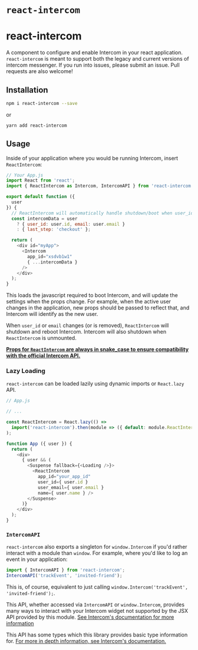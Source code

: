 # `react-intercom`

# react-intercom
A component to configure and enable Intercom in your react application. `react-intercom` is meant to support both the legacy and current versions of intercom messenger. If you run into issues, please submit an issue. Pull requests are also welcome!

## Installation
```bash
npm i react-intercom --save
```
or
```bash
yarn add react-intercom
```

## Usage
Inside of your application where you would be running Intercom, insert `ReactIntercom`:

```js
// Your App.js
import React from 'react';
import { ReactIntercom as Intercom, IntercomAPI } from 'react-intercom';

export default function ({
  user
}) {
  // ReactIntercom will automatically handle shutdown/boot when user_id or email changes
  const intercomData = user
    ? { user_id: user.id, email: user.email }
    : { last_step: 'checkout' };

  return (
    <div id="myApp">
      <Intercom
        app_id="xsdvb1w1"
        { ...intercomData }
      />
    </div>
  );
}
```

This loads the javascript required to boot Intercom, and will update the settings when the props change. For example, when the active user changes in the application, new props should be passed to reflect that, and Intercom will identify as the new user.

When `user_id` or `email` changes (or is removed), `ReactIntercom` will shutdown and reboot Intercom. Intercom will also shutdown when `ReactIntercom` is unmounted.

[**Props for `ReactIntercom` are always in snake_case to ensure compatibility with the official Intercom API.**](https://developers.intercom.com/installing-intercom/docs/javascript-api-attributes-objects)

### Lazy Loading
`react-intercom` can be loaded lazily using dynamic imports or `React.lazy` API.

```js
// App.js

// ...

const ReactIntercom = React.lazy(() =>
  import('react-intercom').then(module => ({ default: module.ReactIntercom }))
);

function App ({ user }) {
  return (
    <div>
      { user && (
        <Suspense fallback={<Loading />}>
          <ReactIntercom
            app_id="your_app_id"
            user_id={ user.id }
            user_email={ user.email }
            name={ user.name } />
        </Suspense>
      )}
    </div>
  );
}
```

### `IntercomAPI`

`react-intercom` also exports a singleton for `window.Intercom` if you'd rather interact with a module than `window`. For example, where you'd like to log an event in your application:

```js
import { IntercomAPI } from 'react-intercom';
IntercomAPI('trackEvent', 'invited-friend');
```

This is, of course, equivalent to just calling `window.Intercom('trackEvent', 'invited-friend');`.

This API, whether accessed via `IntercomAPI` or `window.Intercom`, provides many ways to interact with your Intercom widget not supported by the JSX API provided by this module. [See Intercom's documentation for more information](https://developers.intercom.com/installing-intercom/docs/intercom-javascript)

This API has some types which this library provides basic type information for. [For more in depth information, see Intercom's documentation.](https://developers.intercom.com/installing-intercom/docs/javascript-api-attributes-objects)

